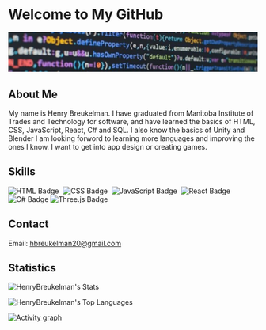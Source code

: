 # Welcome to My GitHub

![Banner](./assets/github-banner.jpg)

## About Me

My name is Henry Breukelman. I have graduated from Manitoba Institute of Trades and Technology
for software, and have learned the basics of HTML, CSS, JavaScript, React, C# and SQL. I also know
the basics of Unity and Blender I am looking forword to learning more languages and improving the 
ones I know. I want to get into app design or creating games. 

## Skills

![HTML Badge](https://img.shields.io/badge/web-html-informational?style=for-the-badge&logo=html5&logoColor=white&color=2aa889)&nbsp;
![CSS Badge](https://img.shields.io/badge/web-css-informational?style=for-the-badge&logo=css3&logoColor=white&color=2aa889)&nbsp;
![JavaScript Badge](https://img.shields.io/badge/code-javascript-informational?style=for-the-badge&logo=javascript&logoColor=white&color=2aa889)&nbsp;
![React Badge](https://img.shields.io/badge/code-React-informational?style=for-the-badge&logo=react&logoColor=white&color=2aa889)
![C# Badge](https://img.shields.io/badge/code-C%23-informational?style=for-the-badge&logo=dotnet&logoColor=white&color=2aa889)
![Three.js Badge](https://img.shields.io/badge/code-Three.js-informational?style=for-the-badge&logo=three.js&logoColor=white&color=2aa889)



## Contact

Email: [hbreukelman20@gmail.com](<mailto:hbreukelman20@gmail.com>)

## Statistics
![HenryBreukelman's Stats](https://github-readme-stats.vercel.app/api?username=HenryBreukelman&theme=gotham&show_icons=true&hide_border=true&count_private=true)

![HenryBreukelman's Top Languages](https://github-readme-stats.vercel.app/api/top-langs/?username=HenryBreukelman&theme=gotham&show_icons=true&hide_border=true&layout=compact)

[![Activity graph](https://github-readme-activity-graph.vercel.app/graph?username=HenryBreukelman&theme=gotham&hide_border=true)](https://github.com/ashutosh00710/github-readme-activity-graph)
